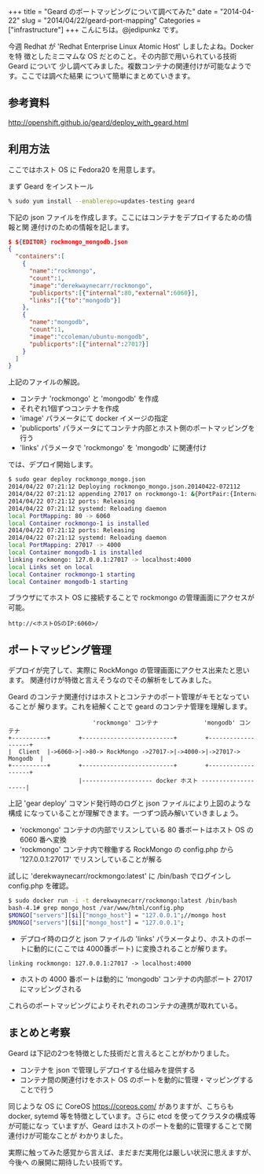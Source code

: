 +++
title = "Geard のポートマッピングについて調べてみた"
date = "2014-04-22"
slug = "2014/04/22/geard-port-mapping"
Categories = ["infrastructure"]
+++
こんにちは。@jedipunkz です。

今週 Redhat が 'Redhat Enterprise Linux Atomic Host' しましたよね。Docker を特
徴としたミニマムな OS だとのこと。その内部で用いられている技術 Geard について
少し調べてみました。複数コンテナの関連付けが可能なようです。ここでは調べた結果
について簡単にまとめていきます。

参考資料
----

<http://openshift.github.io/geard/deploy_with_geard.html>

利用方法
----

ここではホスト OS に Fedora20 を用意します。

まず Geard をインストール

``` bash
% sudo yum install --enablerepo=updates-testing geard
```

下記の json ファイルを作成します。ここにはコンテナをデプロイするための情報と関
連付けのための情報を記します。

``` json
$ ${EDITOR} rockmongo_mongodb.json
{
  "containers":[
    {
      "name":"rockmongo",
      "count":1,
      "image":"derekwaynecarr/rockmongo",
      "publicports":[{"internal":80,"external":6060}],
      "links":[{"to":"mongodb"}]
    },
    {
      "name":"mongodb",
      "count":1,
      "image":"ccoleman/ubuntu-mongodb",
      "publicports":[{"internal":27017}]
    }
  ]
}
```

上記のファイルの解説。

* コンテナ 'rockmongo' と 'mongodb' を作成
* それぞれ1個ずつコンテナを作成
* 'image' パラメータにて docker イメージの指定
* 'publicports' パラメータにてコンテナ内部とホスト側のポートマッピングを行う
* 'links' パラメータで 'rockmongo' を 'mongodb' に関連付け

では、デプロイ開始します。

``` bash
$ sudo gear deploy rockmongo_mongo.json
2014/04/22 07:21:12 Deploying rockmongo_mongo.json.20140422-072112
2014/04/22 07:21:12 appending 27017 on rockmongo-1: &{PortPair:{Internal:27017 External:0} Target:127.0.0.1:27017} &{Id:rockmongo-1 Image:derekwaynecarr/rockmongo From:rockmongo On:0xc2100bb980 Ports:[{PortPair:{Internal:80 External:6060} Target::0}] add:true remove:false container:0xc21000be00 links:[]}
2014/04/22 07:21:12 ports: Releasing
2014/04/22 07:21:12 systemd: Reloading daemon
local PortMapping: 80 -> 6060
local Container rockmongo-1 is installed
2014/04/22 07:21:12 ports: Releasing
2014/04/22 07:21:12 systemd: Reloading daemon
local PortMapping: 27017 -> 4000
local Container mongodb-1 is installed
linking rockmongo: 127.0.0.1:27017 -> localhost:4000
local Links set on local
local Container rockmongo-1 starting
local Container mongodb-1 starting
```

ブラウザにてホスト OS に接続することで rockmongo の管理画面にアクセスが可能。

```
http://<ホストOSのIP:6060>/
```

ポートマッピング管理
----

デプロイが完了して、実際に RockMongo の管理画面にアクセス出来たと思います。
関連付けが特徴と言えそうなのでその解析をしてみました。

Geard のコンテナ関連付けはホストとコンテナのポート管理がキモとなっていることが
解ります。これを紐解くことで geard のコンテナ管理を理解します。

```
                        'rockmongo' コンテナ             'mongodb' コンテナ
+----------+        +--------------------------+        +-------------------+
|  Client  |->6060->|->80-> RockMongo ->27017->|->4000->|->27017-> Mongodb  |
+----------+        +--------------------------+        +-------------------+
                    |-------------------- docker ホスト --------------------|
```

上記 'gear deploy' コマンド発行時のログと json ファイルにより上図のような構成
になっていることが理解できます。一つずつ読み解いていきましょう。

* 'rockmongo' コンテナの内部でリスンしている 80 番ポートはホスト OS の 6060 番へ変換
* 'rockmongo' コンテナ内で稼働する RockMongo の config.php から '127.0.0.1:27017' でリスンしていることが解る

試しに 'derekwaynecarr/rockmongo:latest' に /bin/bash でログインし config.php を確認。

``` bash
$ sudo docker run -i -t derekwaynecarr/rockmongo:latest /bin/bash
bash-4.1# grep mongo_host /var/www/html/config.php
$MONGO["servers"][$i]["mongo_host"] = "127.0.0.1";//mongo host
$MONGO["servers"][$i]["mongo_host"] = "127.0.0.1";
```

* デプロイ時のログと json ファイルの 'links' パラメータより、ホストのポートに動的に(ここでは 4000番ポート) に変換されることが解ります。

``` 
linking rockmongo: 127.0.0.1:27017 -> localhost:4000
```

* ホストの 4000 番ポートは動的に 'mongodb' コンテナの内部ポート 27017 にマッピングされる

これらのポートマッピングによりそれぞれのコンテナの連携が取れている。

まとめと考察
-----

Geard は下記の2つを特徴とした技術だと言えるとことがわかりました。

* コンテナを json で管理しデプロイする仕組みを提供する
* コンテナ間の関連付けをホスト OS のポートを動的に管理・マッピングすることで行う
  
同じような OS に CoreOS <https://coreos.com/> がありますが、こちらも docker,
sytemd 等を特徴としています。さらに etcd を使ってクラスタの構成等が可能になっ
ていますが、Geard はホストのポートを動的に管理することで関連付けが可能なことが
わかりました。

実際に触ってみた感覚から言えば、まだまだ実用化は厳しい状況に思えますが、今後へ
の展開に期待したい技術です。
